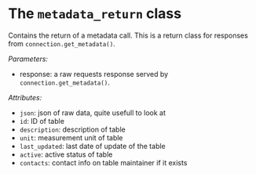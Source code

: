 # The `metadata_return` class
Contains the return of a metadata call. This is a return class for responses from `connection.get_metadata()`.

_Parameters:_
* response: a raw requests response served by `connection.get_metadata()`.

_Attributes:_
* `json`: json of raw data, quite usefull to look at
* `id`: ID of table
* `description`: description of table
* `unit`: measurement unit of table
* `last_updated`: last date of update of the table
* `active`: active status of table
* `contacts`: contact info on table maintainer if it exists
